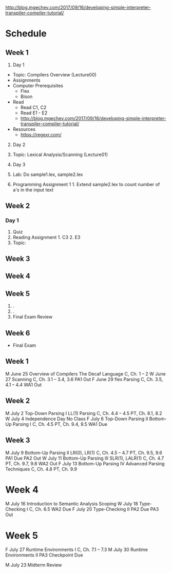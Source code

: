 http://blog.mgechev.com/2017/09/16/developing-simple-interpreter-transpiler-compiler-tutorial/

# Schedule

## Week 1
1. Day 1
  - Topic: Compilers Overview (Lecture00)
  - Assignments
  - Computer Prerequisites
    - Flex
    - Bison
  - Read
    - Read C1, C2
    - Read E1 - E2
    - http://blog.mgechev.com/2017/09/16/developing-simple-interpreter-transpiler-compiler-tutorial/
  - Resources
    - https://regexr.com/

2. Day 2
  1. Topic: Lexical Analysis/Scanning (Lecture01)

3. Day 3
  3. Lab: Do sample1.lex, sample2.lex
  4. Programming Assignment 1
    1. Extend sample2.lex to count number of a's in the input text

## Week 2
### Day 1
  1. Quiz
  2. Reading Assignment
    1. C3
    2. E3
  3. Topic: 
## Week 3

## Week 4

## Week 5

1. .
2. .
3. Final Exam Review

## Week 6
- Final Exam


## Week 1
  M June 25
Overview of Compilers The Decaf Language
C, Ch. 1 – 2
W June 27
Scanning
C, Ch. 3.1 – 3.4, 3.6
PA1 Out
F June 29
  flex
  Parsing
C, Ch. 3.5, 4.1 – 4.4
WA1 Out

## Week 2
M July 2
Top-Down Parsing I LL(1) Parsing
C, Ch. 4.4 – 4.5 PT, Ch. 8.1, 8.2
W July 4
Independence Day No Class
F July 6
Top-Down Parsing II Bottom-Up Parsing I
C, Ch. 4.5
  PT, Ch. 9.4, 9.5
WA1 Due

## Week 3
M July 9
Bottom-Up Parsing II LR(0), LR(1)
C, Ch. 4.5 – 4.7 PT, Ch. 9.5, 9.6
PA1 Due PA2 Out
W July 11
Bottom-Up Parsing III SLR(1), LALR(1)
C, Ch. 4.7
  PT, Ch. 9.7, 9.8
WA2 Out
F July 13
Bottom-Up Parsing IV Advanced Parsing Techniques
C, Ch. 4.8 PT, Ch. 9.9


# Week 4
M July 16
Introduction to Semantic Analysis Scoping
W July 18
Type-Checking I
C, Ch. 6.5
WA2 Due
F July 20
Type-Checking II
PA2 Due PA3 Out

# Week 5


F July 27
Runtime Environments I
C, Ch. 7.1 – 7.3
M July 30
Runtime Environments II
PA3 Checkpoint Due


M July 23
Midterm Review
